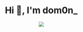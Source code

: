 <h1 align="center">Hi 👋, I'm dom0n_</h1>
<p align="center">
  <img src="https://lanyard.cnrad.dev/api/972339566017146890?showDisplayName=true&theme=dark" />
</p>
